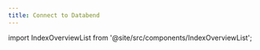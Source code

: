 ```yaml
---
title: Connect to Databend
---
```

import IndexOverviewList from '@site/src/components/IndexOverviewList';

<IndexOverviewList />